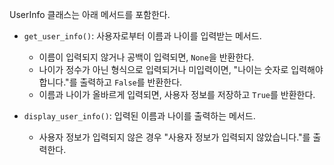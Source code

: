 UserInfo 클래스는 아래 메서드를 포함한다.

- `get_user_info()`: 사용자로부터 이름과 나이를 입력받는 메서드.
  - 이름이 입력되지 않거나 공백이 입력되면, `None`을 반환한다.
  - 나이가 정수가 아닌 형식으로 입력되거나 미입력이면, "나이는 숫자로 입력해야 합니다."를 출력하고 `False`를 반환한다.
  - 이름과 나이가 올바르게 입력되면, 사용자 정보를 저장하고 `True`를 반환한다.

- `display_user_info()`: 입력된 이름과 나이를 출력하는 메서드.
  - 사용자 정보가 입력되지 않은 경우 "사용자 정보가 입력되지 않았습니다."를 출력한다.